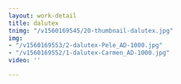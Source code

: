 ```yaml
---
layout: work-detail
title: dalutex
tnimg: "/v1560169545/20-thumbnail-dalutex.jpg"
img:
- "/v1560169553/2-dalutex-Pele_AD-1000.jpg"
- "/v1560169552/1-dalutex-Carmen_AD-1000.jpg"
video: ''

---
```

